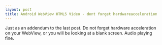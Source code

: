 ```yaml
---
layout: post
title: Android WebView HTML5 Video - dont forget hardwareacceleration
---
```

Just as an addendum to the last post. Do not forget hardware acceleration on your WebView, or you will be looking at a blank screen. Audio playing fine.